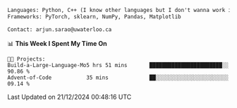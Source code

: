```txt
Languages: Python, C++ (I know other languages but I don't wanna work in em)
Frameworks: PyTorch, sklearn, NumPy, Pandas, Matplotlib

Contact: arjun.sarao@uwaterloo.ca
```

<!--START_SECTION:waka-->
📊 **This Week I Spent My Time On** 

```text
🐱‍💻 Projects: 
Build-a-Large-Language-Mo5 hrs 51 mins       ███████████████████████░░   90.86 % 
Advent-of-Code           35 mins             ██░░░░░░░░░░░░░░░░░░░░░░░   09.14 % 
```


 Last Updated on 21/12/2024 00:48:16 UTC
<!--END_SECTION:waka-->
